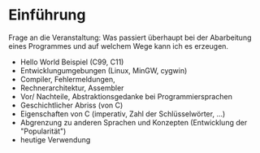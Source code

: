 # Einführung
Frage an die Veranstaltung: Was passiert überhaupt bei der Abarbeitung eines Programmes und auf welchem Wege kann ich es erzeugen.

+ Hello World Beispiel (C99, C11)
+ Entwicklungumgebungen (Linux, MinGW, cygwin)
+ Compiler, Fehlermeldungen,
+ Rechnerarchitektur, Assembler
+ Vor/ Nachteile, Abstraktionsgedanke bei Programmiersprachen
+ Geschichtlicher Abriss (von C)
+ Eigenschaften von C (imperativ, Zahl der Schlüsselwörter, ...)
+ Abgrenzung zu anderen Sprachen und Konzepten (Entwicklung der "Popularität")
+ heutige Verwendung
